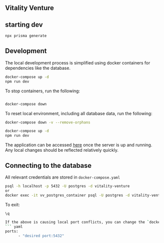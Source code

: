 ## Vitality Venture

## starting dev
``` bash 
npx prisma generate 
```

## Development
The local development process is simplified using docker containers for dependencies like the database.
``` bash
docker-compose up -d 
npm run dev
```

To stop containers, run the following:
```bash

docker-compose down
```

To reset local environment, including all database data, run the following:
```bash
docker-compose down -v --remove-orphans

docker-compose up -d 
npm run dev
```

The application can be accessed [here](http://localhost:3000/) once the server is up and running. Any local changes should be reflected relatively quickly.



## Connecting to the database 
All relevant credentials are stored in `docker-compose.yaml`
``` bash
psql -h localhost -p 5432 -U postgres -d vitality-venture
or
docker exec -it vv_postgres_container psql -U postgres -d vitality-venture
```

To exit:
```bash
\q 

If the above is causing local port conflicts, you can change the `docker-compose.yaml` file to change the following host port:
``` yaml
ports:
      - "desired port:5432"
```


